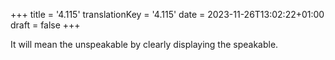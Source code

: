 +++
title = '4.115'
translationKey = '4.115'
date = 2023-11-26T13:02:22+01:00
draft = false
+++

It will mean the unspeakable by clearly displaying the speakable.
